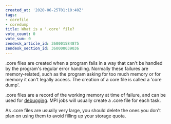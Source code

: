 ```yaml
---
created_at: '2020-06-25T01:10:40Z'
tags:
- corefile
- coredump
title: What is a '.core' file?
vote_count: 0
vote_sum: 0
zendesk_article_id: 360001584875
zendesk_section_id: 360000039036
---
```


.core files are created when a program fails in a way that can't be
handled by the program's regular error handling. Normally these failures
are memory-related, such as the program asking for too much memory or
for memory it can't legally access. The creation of a core file is
called a 'core dump'.

.core files are a record of the working memory at time of failure, and
can be used for
[debugging](../../Scientific_Computing/Profiling_and_Debugging/Debugging.md).
MPI jobs will usually create a .core file for each task.

As .core files are usually very large, you should delete the ones you
don't plan on using them to avoid filling up your storage quota.
